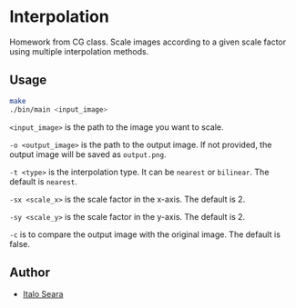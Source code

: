 # Interpolation

Homework from CG class. Scale images according to a given scale factor using multiple interpolation methods.

## Usage

```bash
make
./bin/main <input_image>
```

`<input_image>` is the path to the image you want to scale.

`-o <output_image>` is the path to the output image. If not provided, the output image will be saved as `output.png`.

`-t <type>` is the interpolation type. It can be `nearest` or `bilinear`. The default is `nearest`.

`-sx <scale_x>` is the scale factor in the x-axis. The default is 2.

`-sy <scale_y>` is the scale factor in the y-axis. The default is 2.

`-c` is to compare the output image with the original image. The default is false.

## Author

- [Italo Seara](https://github.com/italoseara)
